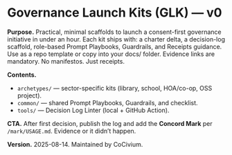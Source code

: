 <!-- status: stub; target: 150+ words -->
<!-- status: stub; target: 150+ words -->
<!-- status: stub; target: 150+ words -->
<!-- status: stub; target: 150+ words -->
<!-- status: stub; target: 150+ words -->
<!-- status: stub; target: 150+ words -->
# Governance Launch Kits (GLK) — v0

**Purpose.** Practical, minimal scaffolds to launch a consent-first governance initiative in under an hour. Each kit ships with: a charter delta, a decision-log scaffold, role-based Prompt Playbooks, Guardrails, and Receipts guidance. Use as a repo template or copy into your docs/ folder. Evidence links are mandatory. No manifestos. Just receipts.

**Contents.**
- `archetypes/` — sector-specific kits (library, school, HOA/co-op, OSS project).
- `common/` — shared Prompt Playbooks, Guardrails, and checklist.
- `tools/` — Decision Log Linter (local + GitHub Action).

**CTA.** After first decision, publish the log and add the **Concord Mark** per `/mark/USAGE.md`. Evidence or it didn’t happen.

**Version.** 2025-08-14. Maintained by CoCivium.







